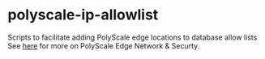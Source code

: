 # polyscale-ip-allowlist
Scripts to facilitate adding PolyScale edge locations to database allow lists
See [here](https://docs.polyscale.ai/edge-network-and-security) for more on PolyScale Edge Network & Securty.
